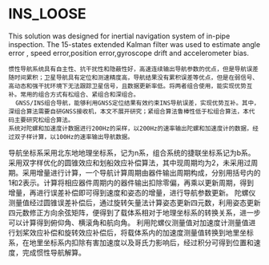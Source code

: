 # INS_LOOSE
This solution was designed for inertial navigation system of in-pipe inspection. The 15-states extended Kalman filter was used to estimate angle error , speed error,position error,gyroscope drift and accelerometer bias.

    惯性导航系统具有自主性、抗干扰性和隐蔽性好，高速连续输出导航参数的优点，但是导航误差随时间累积；卫星导航具有定位和测速精度高，导航结果没有累积误差等优点，但是在弱信号、高动态和强干扰环境下无法跟踪卫星信号，且数据更新率低。将两者组合使用，能实现优势互补。常用的组合方式有松组合、紧组合和深组合。
      GNSS/INS组合导航，能够利用GNSS定位结果有效约束INS导航误差，实现优势互补。其中，深组合算法需要自研GNSS接收机，本文不展开研究；紧组合算法鲁棒性低于松组合算法，本代码主要研究松组合算法。
    系统对陀螺和加速度计数据进行200Hz的采样，以200Hz的速率输出陀螺和加速度计的数据，经过双子样计算，以100Hz的速率输出导航数据。
导航坐标系采用北东地地理坐标系，记为n系，组合系统的捷联坐标系记为b系。采用双字样优化的圆锥效应和划船效应补偿算法，其中现周期均为2，未采用过周期。采用增量进行计算，一个导航计算周期由器件输出周期构成，分别用括号内的1和2表示。计算将相应器件周期内的器件输出扣除零偏，再乘以更新周期，得到增量，再进行误差补偿即可得到速度和姿态的增量，进行导航参数更新。
    陀螺仪测量值经过圆锥误差补偿后，通过旋转矢量法计算姿态更新四元数，利用姿态更新四元数修正方向余弦矩阵，便得到了载体系相对于地理坐标系的转换关系，进一步可以计算得到俯仰角、横滚角和航向角。
利用陀螺仪测量值对加速度计测量值进行划桨效应补偿和旋转效应补偿后，将载体系内的加速度测量值转换到地里坐标系，在地里坐标系内扣除有害加速度以及哥氏力影响后，经过积分可得到位置和速度，完成惯性导航解算。



